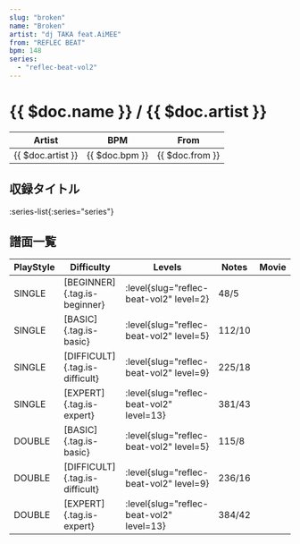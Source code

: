 ```yaml
---
slug: "broken"
name: "Broken"
artist: "dj TAKA feat.AiMEE"
from: "REFLEC BEAT"
bpm: 148
series:
  - "reflec-beat-vol2"
---
```


# {{ $doc.name }} / {{ $doc.artist }}

|Artist|BPM|From|
|------|---|----|
|{{ $doc.artist }}|{{ $doc.bpm }}|{{ $doc.from }}|

## 収録タイトル

:series-list{:series="series"}

## 譜面一覧

|PlayStyle|Difficulty|Levels|Notes|Movie|
|---------|----------|------|-----|-----|
|SINGLE|[BEGINNER]{.tag.is-beginner}|<div class="field is-grouped is-grouped-multiline"> :level{slug="reflec-beat-vol2" level=2}</div>|48/5||
|SINGLE|[BASIC]{.tag.is-basic}|<div class="field is-grouped is-grouped-multiline"> :level{slug="reflec-beat-vol2" level=5}</div>|112/10||
|SINGLE|[DIFFICULT]{.tag.is-difficult}|<div class="field is-grouped is-grouped-multiline"> :level{slug="reflec-beat-vol2" level=9}</div>|225/18||
|SINGLE|[EXPERT]{.tag.is-expert}|<div class="field is-grouped is-grouped-multiline"> :level{slug="reflec-beat-vol2" level=13}</div>|381/43||
|DOUBLE|[BASIC]{.tag.is-basic}|<div class="field is-grouped is-grouped-multiline"> :level{slug="reflec-beat-vol2" level=5}</div>|115/8||
|DOUBLE|[DIFFICULT]{.tag.is-difficult}|<div class="field is-grouped is-grouped-multiline"> :level{slug="reflec-beat-vol2" level=9}</div>|236/16||
|DOUBLE|[EXPERT]{.tag.is-expert}|<div class="field is-grouped is-grouped-multiline"> :level{slug="reflec-beat-vol2" level=13}</div>|384/42||
